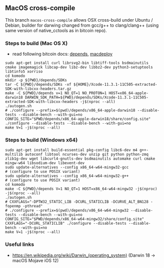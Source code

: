 ## MacOS cross-compile

This branch `macos-cross-compile` allows OSX cross-build under Ubuntu / Debian, builder for darwing changed from gcc/g++ to clang/clang++ (using same version of
native_cctools as in bitcoin repo).

### Steps to build (Mac OS X)

- read following bitcoin docs: [depends](https://github.com/bitcoin/bitcoin/blob/master/depends/README.md), [macdeploy](https://github.com/bitcoin/bitcoin/blob/master/contrib/macdeploy/README.md)

```
sudo apt-get install curl librsvg2-bin libtiff-tools bsdmainutils cmake imagemagick libcap-dev libz-dev libbz2-dev python3-setuptools libtinfo5 xorriso
cd komodo
mkdir -p ${PWD}/depends/SDKs
tar -C ${PWD}/depends/SDKs -xf ${HOME}/Xcode-11.3.1-11C505-extracted-SDK-with-libcxx-headers.tar.gz
make -C ${PWD}/depends v=1 NO_QT=1 NO_PROTON=1 HOST=x86_64-apple-darwin18 DARWIN_SDK_PATH=${PWD}/depends/SDKs/Xcode-11.3.1-11C505-extracted-SDK-with-libcxx-headers -j$(nproc --all)
./autogen.sh
# ./configure --prefix=$(pwd)/depends/x86_64-apple-darwin18 --disable-tests --disable-bench --with-gui=no
CONFIG_SITE="$PWD/depends/x86_64-apple-darwin18/share/config.site" ./configure --disable-tests --disable-bench --with-gui=no
make V=1 -j$(nproc --all)
```

### Steps to build (Windows x64)

```
sudo apt-get install build-essential pkg-config libc6-dev m4 g++-multilib autoconf libtool ncurses-dev unzip git python python-zmq zlib1g-dev wget libcurl4-gnutls-dev bsdmainutils automake curl cmake mingw-w64 libsodium-dev libevent-dev
sudo update-alternatives --config x86_64-w64-mingw32-gcc
# (configure to use POSIX variant)
sudo update-alternatives --config x86_64-w64-mingw32-g++
# (configure to use POSIX variant)
cd komodo
make -C ${PWD}/depends V=1 NO_QT=1 HOST=x86_64-w64-mingw32 -j$(nproc) -j$(nproc --all)
./autogen.sh
# CXXFLAGS="-DPTW32_STATIC_LIB -DCURL_STATICLIB -DCURVE_ALT_BN128 -fopenmp -pthread"
# ./configure --prefix=$(pwd)/depends/x86_64-w64-mingw32 --disable-tests --disable-bench --with-gui=no
CONFIG_SITE="$PWD/depends/x86_64-w64-mingw32/share/config.site" CXXFLAGS="-DCURL_STATICLIB" ./configure --disable-tests --disable-bench --with-gui=no
make V=1 -j$(nproc --all)

```

### Useful links

- https://en.wikipedia.org/wiki/Darwin_(operating_system) (Darwin 18 -> macOS Mojave iOS 12)